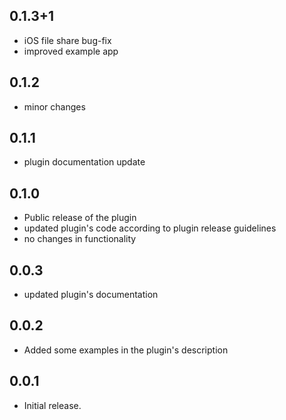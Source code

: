 ## 0.1.3+1
* iOS file share bug-fix
* improved example app

## 0.1.2
* minor changes

## 0.1.1
* plugin documentation update

## 0.1.0
* Public release of the plugin
* updated plugin's code according to plugin release guidelines
* no changes in functionality

## 0.0.3
* updated plugin's documentation

## 0.0.2
* Added some examples in the plugin's description

## 0.0.1
* Initial release.